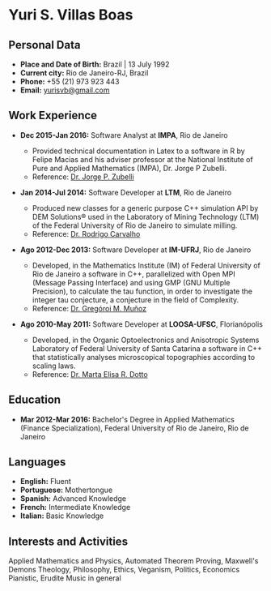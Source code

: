# Yuri S. Villas Boas

## Personal Data

- **Place and Date of Birth:** Brazil | 13 July 1992
- **Current city:** Rio de Janeiro-RJ, Brazil
- **Phone:** +55 (21) 973 923 443
- **Email:** [yurisvb@gmail.com](mailto:yurisvb@gmail.com)

## Work Experience

- **Dec 2015-Jan 2016:** Software Analyst at **IMPA**, Rio de Janeiro
  - Provided technical documentation in Latex to a software in R by Felipe Macias and his adviser professor at the National Institute of Pure and Applied Mathematics (IMPA), Dr. Jorge P Zubelli.
  - Reference: [Dr. Jorge P. Zubelli](mailto:zubelli@impa.br)

- **Jan 2014-Jul 2014:** Software Developer at **LTM**, Rio de Janeiro
  - Produced new classes for a generic purpose C++ simulation API by DEM Solutions® used in the Laboratory of Mining Technology (LTM) of the Federal University of Rio de Janeiro to simulate milling.
  - Reference: [Dr. Rodrigo Carvalho](mailto:rodrigo@metalmat.ufrj.br)

- **Ago 2012-Dec 2013:** Software Developer at **IM-UFRJ**, Rio de Janeiro
  - Developed, in the Mathematics Institute (IM) of Federal University of Rio de Janeiro a software in C++, parallelized with Open MPI (Message Passing Interface) and using GMP (GNU Multiple Precision), to calculate the tau function, in order to investigate the integer tau conjecture, a conjecture in the field of Complexity.
  - Reference: [Dr. Gregóroi M. Muñoz](mailto:gregorio@ufrj.br)

- **Ago 2010-May 2011:** Software Developer at **LOOSA-UFSC**, Florianópolis
  - Developed, in the Organic Optoelectronics and Anisotropic Systems Laboratory of Federal University of Santa Catarina a software in C++ that statistically analyses microscopical topographies according to scaling laws.
  - Reference: [Dr. Marta Elisa R. Dotto](mailto:martaelisard@gmail.com)

## Education

- **Mar 2012-Mar 2016:** Bachelor's Degree in Applied Mathematics (Finance Specialization), Federal University of Rio de Janeiro, Rio de Janeiro

## Languages

- **English:** Fluent
- **Portuguese:** Mothertongue
- **Spanish:** Advanced Knowledge
- **French:** Intermediate Knowledge
- **Italian:** Basic Knowledge

## Interests and Activities

Applied Mathematics and Physics, Automated Theorem Proving, Maxwell's Demons
Theology, Philosophy, Ethics, Veganism, Politics, Economics
Pianistic, Erudite Music in general
